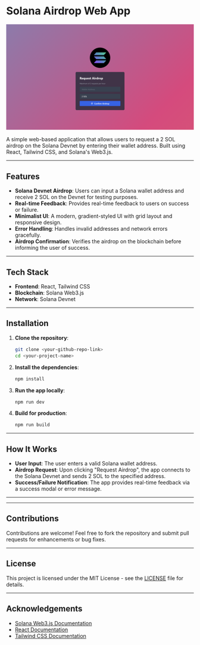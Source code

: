 # Solana Airdrop Web App

![Solana Airdrop Web App](./public/thumbnail.png)

A simple web-based application that allows users to request a 2 SOL airdrop on the Solana Devnet by entering their wallet address. Built using React, Tailwind CSS, and Solana's Web3.js.

---

## Features

- **Solana Devnet Airdrop**: Users can input a Solana wallet address and receive 2 SOL on the Devnet for testing purposes.
- **Real-time Feedback**: Provides real-time feedback to users on success or failure.
- **Minimalist UI**: A modern, gradient-styled UI with grid layout and responsive design.
- **Error Handling**: Handles invalid addresses and network errors gracefully.
- **Airdrop Confirmation**: Verifies the airdrop on the blockchain before informing the user of success.

---

## Tech Stack

- **Frontend**: React, Tailwind CSS
- **Blockchain**: Solana Web3.js
- **Network**: Solana Devnet

---

## Installation

1. **Clone the repository**:

   ```bash
   git clone <your-github-repo-link>
   cd <your-project-name>
   ```

2. **Install the dependencies**:

   ```bash
   npm install
   ```

3. **Run the app locally**:

   ```bash
   npm run dev
   ```

4. **Build for production**:
   ```bash
   npm run build
   ```

---

## How It Works

- **User Input**: The user enters a valid Solana wallet address.
- **Airdrop Request**: Upon clicking "Request Airdrop", the app connects to the Solana Devnet and sends 2 SOL to the specified address.
- **Success/Failure Notification**: The app provides real-time feedback via a success modal or error message.

---



---

## Contributions

Contributions are welcome! Feel free to fork the repository and submit pull requests for enhancements or bug fixes.

---

## License

This project is licensed under the MIT License - see the [LICENSE](LICENSE) file for details.

---

## Acknowledgements

- [Solana Web3.js Documentation](https://solana-labs.github.io/solana-web3.js/)
- [React Documentation](https://reactjs.org/)
- [Tailwind CSS Documentation](https://tailwindcss.com/)

